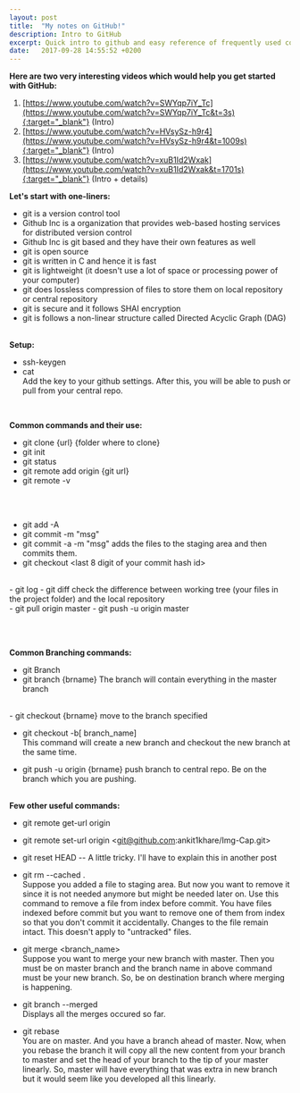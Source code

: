 ```yaml
---
layout: post
title:  "My notes on GitHub!"
description: Intro to GitHub
excerpt: Quick intro to github and easy reference of frequently used commands 
date:   2017-09-28 14:55:52 +0200
---
```

**Here are two very interesting videos which would help you get started with GitHub:**
1. [https://www.youtube.com/watch?v=SWYqp7iY_Tc](https://www.youtube.com/watch?v=SWYqp7iY_Tc&t=3s){:target="_blank"} (Intro)
2. [https://www.youtube.com/watch?v=HVsySz-h9r4](https://www.youtube.com/watch?v=HVsySz-h9r4&t=1009s){:target="_blank"} (Intro)
3. [https://www.youtube.com/watch?v=xuB1Id2Wxak](https://www.youtube.com/watch?v=xuB1Id2Wxak&t=1701s){:target="_blank"} (Intro + details)

**Let's start with one-liners:**
- git is a version control tool 
- Github Inc is a organization that provides web-based hosting services for distributed version control
- Github Inc is git based and they have their own features as well
- git is open source 
- git is  written in C and hence it is fast
- git is lightweight (it doesn't use a lot of space or processing power of your computer)
- git does lossless compression of files to store them on local repository or central repository 
- git is secure and it follows SHAI encryption
- git is follows a non-linear structure called Directed Acyclic Graph (DAG)
<br><br>

**Setup:**
- ssh-keygen
- cat <path of ssh key>
<br> Add the key to your github settings. After this, you will be able to push or pull from your central repo.
  
<br>

**Common commands and their use:**
- git clone {url} {folder where to clone}
- git init
- git status
- git remote add origin {git url}
- git remote -v

<br><br>
- git add -A
- git commit -m "msg"
- git commit -a -m "msg"
adds the files to the staging area and then commits them.
- git checkout <last 8 digit of your commit hash id> <filename to revert>

<br>
- git log
- git diff
check the difference between working tree (your files in the project folder) and the local repository  

<br>
- git pull origin master
- git push -u origin master

<br><br>

**Common Branching commands:**
- git Branch
- git branch {brname}
The branch will contain everything in the master branch

<br>
- git checkout {brname}
move to the branch specified

- git checkout -b[ branch_name]
<br>This command will create a new branch and checkout the new branch at the same time.

- git push -u origin {brname}
push branch to central repo. Be on the branch which you are pushing. 
<br><br>

**Few other useful commands:**
- git remote get-url origin
- git remote set-url origin  <git@github.com:ankit1khare/Img-Cap.git>

- git reset HEAD --
A little tricky. I'll have to explain this in another post

- git rm --cached . 
<br>Suppose you added a file to staging area. But now you want to remove it since it is not needed anymore but might be needed later on. Use this command to remove a file from index before commit. You have files indexed before commit but you want to remove one of them from index so that you don't commit it accidentally. Changes to the file remain intact. This doesn't apply to "untracked" files.

- git merge <branch_name>
<br>Suppose you want to merge your new branch with master. Then you must be on master branch and the branch name in above command must be your new branch. So, be on destination branch where merging is happening.

- git branch --merged
<br> Displays all the merges occured so far.

- git rebase <branch-name>
<br> You are on master. And you have a branch ahead of master. Now, when you rebase the branch it will copy all the new content from your branch to master and set the head of your branch to the tip of your master linearly. So, master will have everything that was extra in new branch but it would seem like you developed all this linearly.
  
